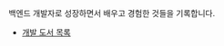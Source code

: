 백엔드 개발자로 성장하면서 배우고 경험한 것들을 기록합니다.

- [개발 도서 목록](https://backend-lab.notion.site/368e47e050e94eff86a8a127abd2a4cc)
